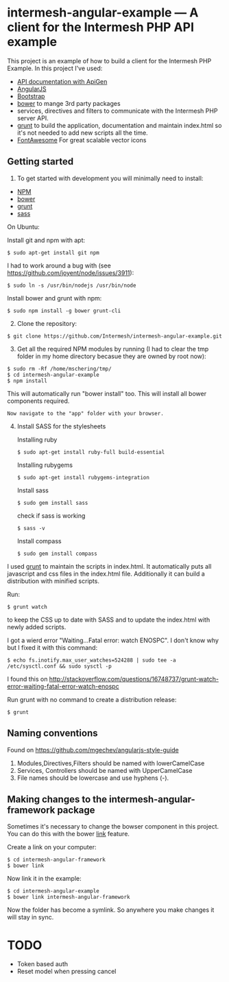 # intermesh-angular-example — A client for the Intermesh PHP API example

This project is an example of how to build a client for the Intermesh PHP Example.
In this project I've used:

* [API documentation with ApiGen](http://intermesh.io/angular/docs)
* [AngularJS](http://angularjs.org/)
* [Bootstrap](http://getbootstrap.com)
* [bower](http://bower.io) to mange 3rd party packages
* services, directives and filters to communicate with the Intermesh PHP server API.
* [grunt](http://gruntjs.com/) to build the application, documentation and maintain index.html so it's not needed to add new scripts all the time.
* [FontAwesome](http://fortawesome.github.io/Font-Awesome) For great scalable vector icons


## Getting started
1. To get started with development you will minimally need to install:
  * [NPM](https://www.npmjs.org/)
  * [bower](http://bower.io)
  * [grunt](http://gruntjs.com/)
  * [sass](http://sass-lang.com/)

  On Ubuntu:

  Install git and npm with apt:

  `````````````````````````
  $ sudo apt-get install git npm
  `````````````````````````

  I had to work around a bug with (see https://github.com/joyent/node/issues/3911):

  ``````````````````````````````````````````
  $ sudo ln -s /usr/bin/nodejs /usr/bin/node
  ``````````````````````````````````````````

  Install bower and grunt with npm:

  ````````````````````````````````
  $ sudo npm install -g bower grunt-cli
  ````````````````````````````````
2. Clone the repository:

  ``````````````````````````````````````````````````````````````````````
  $ git clone https://github.com/Intermesh/intermesh-angular-example.git
  ``````````````````````````````````````````````````````````````````````

3. Get all the required NPM modules by running (I had to clear the tmp folder in my home directory becasue they are owned by root now):

  ``````````````````````````````
  $ sudo rm -Rf /home/mschering/tmp/
  $ cd intermesh-angular-example
  $ npm install
  ``````````````````````````````

  This will automatically run "bower install" too. This will install all bower
  components required.

	Now navigate to the "app" folder with your browser.

4. Install SASS for the stylesheets

	Installing ruby
	````````````````````````````````````````````````
	$ sudo apt-get install ruby-full build-essential
	````````````````````````````````````````````````

	Installing rubygems
	```````````````````````````````````````````
	$ sudo apt-get install rubygems-integration
	```````````````````````````````````````````

	Install sass
	`````````````````````
	$ sudo gem install sass
	`````````````````````

	check if sass is working
	`````````
	$ sass -v
	`````````

	Install compass
	``````````````````````````
	$ sudo gem install compass
	``````````````````````````

I used [grunt](http://gruntjs.com/) to maintain the scripts in index.html. It
automatically puts all javascript and css files in the index.html file.
Additionally it can build a distribution with minified scripts.

Run:

`````````````
$ grunt watch
`````````````

to keep the CSS up to date with SASS and to update the index.html with newly
added scripts.

I got a wierd error "Waiting…Fatal error: watch ENOSPC". I don't know why but I fixed it with this command:

````````````````````````````````````````````````````````````````````````````````````````
$ echo fs.inotify.max_user_watches=524288 | sudo tee -a /etc/sysctl.conf && sudo sysctl -p
````````````````````````````````````````````````````````````````````````````````````````

I found this on http://stackoverflow.com/questions/16748737/grunt-watch-error-waiting-fatal-error-watch-enospc

Run grunt with no command to create a distribution release:

```````
$ grunt
```````

## Naming conventions

Found on https://github.com/mgechev/angularjs-style-guide

1. Modules,Directives,Filters should be named with lowerCamelCase
2. Services, Controllers should be named with UpperCamelCase
3. File names should be lowercase and use hyphens (-).


## Making changes to the intermesh-angular-framework package

Sometimes it's necessary to change the bowser component in this project.
You can do this with the bower [link](http://bower.io/docs/api/#link) feature.

Create a link on your computer:
````````````````````````````````
$ cd intermesh-angular-framework
$ bower link
````````````````````````````````

Now link it in the example:
````````````````````````````````````````
$ cd intermesh-angular-example
$ bower link intermesh-angular-framework
`````````````````````````````````````````

Now the folder has become a symlink. So anywhere you make changes it will stay in
sync.




TODO
====
* Token based auth
* Reset model when pressing cancel
